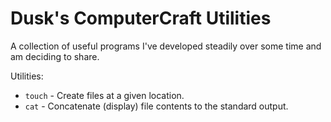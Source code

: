 # Dusk's ComputerCraft Utilities

A collection of useful programs I've developed steadily over some time and am deciding to share.

Utilities:

- ``touch`` - Create files at a given location.
- ``cat`` - Concatenate (display) file contents to the standard output.